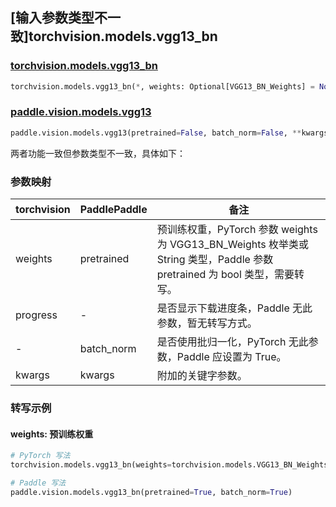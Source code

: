 ## [输入参数类型不一致]torchvision.models.vgg13_bn

### [torchvision.models.vgg13_bn](https://pytorch.org/vision/main/models/generated/torchvision.models.vgg13_bn.html)

```python
torchvision.models.vgg13_bn(*, weights: Optional[VGG13_BN_Weights] = None, progress: bool = True, **kwargs: Any)
```

### [paddle.vision.models.vgg13](https://www.paddlepaddle.org.cn/documentation/docs/zh/api/paddle/vision/models/vgg13_cn.html)

```python
paddle.vision.models.vgg13(pretrained=False, batch_norm=False, **kwargs)
```

两者功能一致但参数类型不一致，具体如下：

### 参数映射

| torchvision | PaddlePaddle | 备注 |
| ----------- | ------------ | ---- |
| weights     | pretrained   | 预训练权重，PyTorch 参数 weights 为 VGG13_BN_Weights 枚举类或 String 类型，Paddle 参数 pretrained 为 bool 类型，需要转写。|
| progress    | -            | 是否显示下载进度条，Paddle 无此参数，暂无转写方式。|
| -           | batch_norm   | 是否使用批归一化，PyTorch 无此参数，Paddle 应设置为 True。 |
| kwargs      | kwargs       | 附加的关键字参数。|

### 转写示例
#### weights: 预训练权重
```python
# PyTorch 写法
torchvision.models.vgg13_bn(weights=torchvision.models.VGG13_BN_Weights.DEFAULT)

# Paddle 写法
paddle.vision.models.vgg13_bn(pretrained=True, batch_norm=True)
```
